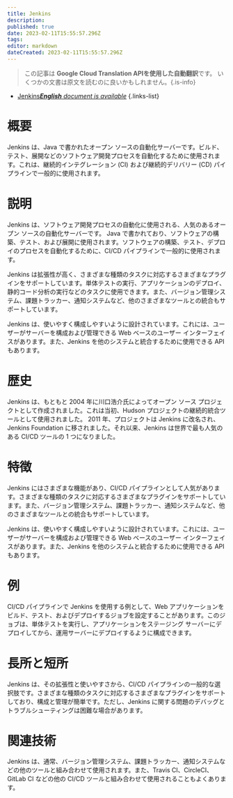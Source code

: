 ```yaml
---
title: Jenkins
description: 
published: true
date: 2023-02-11T15:55:57.296Z
tags: 
editor: markdown
dateCreated: 2023-02-11T15:55:57.296Z
---
```


> この記事は **Google Cloud Translation APIを使用した自動翻訳**です。
いくつかの文書は原文を読むのに良いかもしれません。{.is-info}



- [Jenkins***English** document is available*](/en/Knowledge-base/Dictionary/jenkins)
{.links-list}


# 概要
Jenkins は、Java で書かれたオープン ソースの自動化サーバーです。ビルド、テスト、展開などのソフトウェア開発プロセスを自動化するために使用されます。これは、継続的インテグレーション (CI) および継続的デリバリー (CD) パイプラインで一般的に使用されます。

# 説明
Jenkins は、ソフトウェア開発プロセスの自動化に使用される、人気のあるオープン ソースの自動化サーバーです。 Java で書かれており、ソフトウェアの構築、テスト、および展開に使用されます。ソフトウェアの構築、テスト、デプロイのプロセスを自動化するために、CI/CD パイプラインで一般的に使用されます。

Jenkins は拡張性が高く、さまざまな種類のタスクに対応するさまざまなプラグインをサポートしています。単体テストの実行、アプリケーションのデプロイ、静的コード分析の実行などのタスクに使用できます。また、バージョン管理システム、課題トラッカー、通知システムなど、他のさまざまなツールとの統合もサポートしています。

Jenkins は、使いやすく構成しやすいように設計されています。これには、ユーザーがサーバーを構成および管理できる Web ベースのユーザー インターフェイスがあります。また、Jenkins を他のシステムと統合するために使用できる API もあります。

# 歴史
Jenkins は、もともと 2004 年に川口浩介氏によってオープン ソース プロジェクトとして作成されました。これは当初、Hudson プロジェクトの継続的統合ツールとして使用されました。 2011 年、プロジェクトは Jenkins に改名され、Jenkins Foundation に移されました。それ以来、Jenkins は世界で最も人気のある CI/CD ツールの 1 つになりました。

# 特徴
Jenkins にはさまざまな機能があり、CI/CD パイプラインとして人気があります。さまざまな種類のタスクに対応するさまざまなプラグインをサポートしています。また、バージョン管理システム、課題トラッカー、通知システムなど、他のさまざまなツールとの統合もサポートしています。

Jenkins は、使いやすく構成しやすいように設計されています。これには、ユーザーがサーバーを構成および管理できる Web ベースのユーザー インターフェイスがあります。また、Jenkins を他のシステムと統合するために使用できる API もあります。

# 例
CI/CD パイプラインで Jenkins を使用する例として、Web アプリケーションをビルド、テスト、およびデプロイするジョブを設定することがあります。このジョブは、単体テストを実行し、アプリケーションをステージング サーバーにデプロイしてから、運用サーバーにデプロイするように構成できます。

# 長所と短所
Jenkins は、その拡張性と使いやすさから、CI/CD パイプラインの一般的な選択肢です。さまざまな種類のタスクに対応するさまざまなプラグインをサポートしており、構成と管理が簡単です。ただし、Jenkins に関する問題のデバッグとトラブルシューティングは困難な場合があります。

# 関連技術
Jenkins は、通常、バージョン管理システム、課題トラッカー、通知システムなどの他のツールと組み合わせて使用されます。また、Travis CI、CircleCI、GitLab CI などの他の CI/CD ツールと組み合わせて使用されることもよくあります。